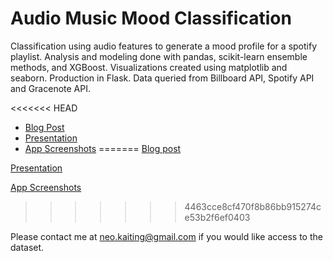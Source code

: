 # Audio Music Mood Classification

Classification using audio features to generate a mood profile for a spotify playlist. Analysis and modeling done with pandas, scikit-learn ensemble methods, and XGBoost. Visualizations created using matplotlib and seaborn. Production in Flask. Data queried from Billboard API, Spotify API and Gracenote API.

<<<<<<< HEAD
* [Blog Post](https://neokt.github.io/projects/audio-music-mood-classification/)
* [Presentation](neokt-audio-music-mood-classification-102816.pdf)
* [App Screenshots](/screenshots)
=======
[Blog post](https://neokt.github.io/projects/audio-music-mood-classification/)

[Presentation](neokt-audio-music-mood-classification-102816.pdf)

[App Screenshots](/screenshots)
>>>>>>> 4463cce8cf470f8b86bb915274ce53b2f6ef0403

Please contact me at neo.kaiting@gmail.com if you would like access to the dataset.
